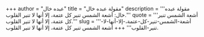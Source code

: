 +++
author = "عبده خال"
title = "مقولة عبده خال"
description = '''مقولة عبده خال: أشعة الشمس تنير كل عتمة، إلا أنها لا تنير القلوب.'''
quote = '''أشعة الشمس تنير كل عتمة، إلا أنها لا تنير القلوب.'''
slug = '''أشعة-الشمس-تنير-كل-عتمة،-إلا-أنها-لا-تنير-القلوب'''
+++
أشعة الشمس تنير كل عتمة، إلا أنها لا تنير القلوب.
